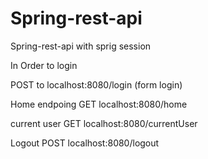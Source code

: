 # Spring-rest-api
Spring-rest-api with sprig session 


In Order to login 

POST to localhost:8080/login  (form login)

Home endpoing GET localhost:8080/home

current user GET localhost:8080/currentUser

Logout POST localhost:8080/logout
